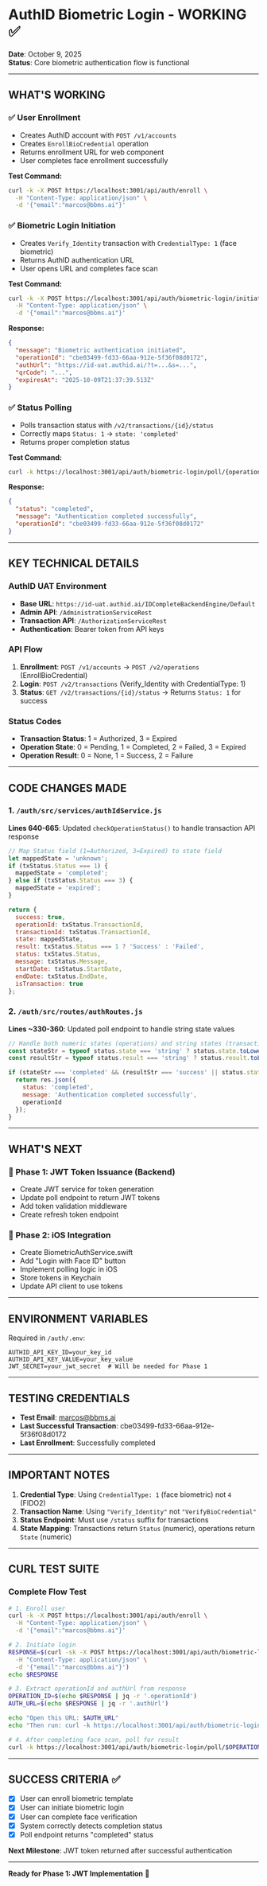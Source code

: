 # AuthID Biometric Login - WORKING ✅

**Date**: October 9, 2025  
**Status**: Core biometric authentication flow is functional

---

## **WHAT'S WORKING**

### ✅ User Enrollment
- Creates AuthID account with `POST /v1/accounts`
- Creates `EnrollBioCredential` operation
- Returns enrollment URL for web component
- User completes face enrollment successfully

**Test Command:**
```bash
curl -k -X POST https://localhost:3001/api/auth/enroll \
  -H "Content-Type: application/json" \
  -d '{"email":"marcos@bbms.ai"}'
```

### ✅ Biometric Login Initiation
- Creates `Verify_Identity` transaction with `CredentialType: 1` (face biometric)
- Returns AuthID authentication URL
- User opens URL and completes face scan

**Test Command:**
```bash
curl -k -X POST https://localhost:3001/api/auth/biometric-login/initiate \
  -H "Content-Type: application/json" \
  -d '{"email":"marcos@bbms.ai"}'
```

**Response:**
```json
{
  "message": "Biometric authentication initiated",
  "operationId": "cbe03499-fd33-66aa-912e-5f36f08d0172",
  "authUrl": "https://id-uat.authid.ai/?t=...&s=...",
  "qrCode": "...",
  "expiresAt": "2025-10-09T21:37:39.513Z"
}
```

### ✅ Status Polling
- Polls transaction status with `/v2/transactions/{id}/status`
- Correctly maps `Status: 1` → `state: 'completed'`
- Returns proper completion status

**Test Command:**
```bash
curl -k https://localhost:3001/api/auth/biometric-login/poll/{operationId}
```

**Response:**
```json
{
  "status": "completed",
  "message": "Authentication completed successfully",
  "operationId": "cbe03499-fd33-66aa-912e-5f36f08d0172"
}
```

---

## **KEY TECHNICAL DETAILS**

### AuthID UAT Environment
- **Base URL**: `https://id-uat.authid.ai/IDCompleteBackendEngine/Default`
- **Admin API**: `/AdministrationServiceRest`
- **Transaction API**: `/AuthorizationServiceRest`
- **Authentication**: Bearer token from API keys

### API Flow
1. **Enrollment**: `POST /v1/accounts` → `POST /v2/operations` (EnrollBioCredential)
2. **Login**: `POST /v2/transactions` (Verify_Identity with CredentialType: 1)
3. **Status**: `GET /v2/transactions/{id}/status` → Returns `Status: 1` for success

### Status Codes
- **Transaction Status**: 1 = Authorized, 3 = Expired
- **Operation State**: 0 = Pending, 1 = Completed, 2 = Failed, 3 = Expired
- **Operation Result**: 0 = None, 1 = Success, 2 = Failure

---

## **CODE CHANGES MADE**

### 1. `/auth/src/services/authIdService.js`
**Lines 640-665**: Updated `checkOperationStatus()` to handle transaction API response
```javascript
// Map Status field (1=Authorized, 3=Expired) to state field
let mappedState = 'unknown';
if (txStatus.Status === 1) {
  mappedState = 'completed';
} else if (txStatus.Status === 3) {
  mappedState = 'expired';
}

return {
  success: true,
  operationId: txStatus.TransactionId,
  transactionId: txStatus.TransactionId,
  state: mappedState,
  result: txStatus.Status === 1 ? 'Success' : 'Failed',
  status: txStatus.Status,
  message: txStatus.Message,
  startDate: txStatus.StartDate,
  endDate: txStatus.EndDate,
  isTransaction: true
};
```

### 2. `/auth/src/routes/authRoutes.js`
**Lines ~330-360**: Updated poll endpoint to handle string state values
```javascript
// Handle both numeric states (operations) and string states (transactions)
const stateStr = typeof status.state === 'string' ? status.state.toLowerCase() : null;
const resultStr = typeof status.result === 'string' ? status.result.toLowerCase() : null;

if (stateStr === 'completed' && (resultStr === 'success' || status.status === 1)) {
  return res.json({
    status: 'completed',
    message: 'Authentication completed successfully',
    operationId
  });
}
```

---

## **WHAT'S NEXT**

### 🔲 Phase 1: JWT Token Issuance (Backend)
- Create JWT service for token generation
- Update poll endpoint to return JWT tokens
- Add token validation middleware
- Create refresh token endpoint

### 🔲 Phase 2: iOS Integration
- Create BiometricAuthService.swift
- Add "Login with Face ID" button
- Implement polling logic in iOS
- Store tokens in Keychain
- Update API client to use tokens

---

## **ENVIRONMENT VARIABLES**

Required in `/auth/.env`:
```env
AUTHID_API_KEY_ID=your_key_id
AUTHID_API_KEY_VALUE=your_key_value
JWT_SECRET=your_jwt_secret  # Will be needed for Phase 1
```

---

## **TESTING CREDENTIALS**

- **Test Email**: marcos@bbms.ai
- **Last Successful Transaction**: cbe03499-fd33-66aa-912e-5f36f08d0172
- **Last Enrollment**: Successfully completed

---

## **IMPORTANT NOTES**

1. **Credential Type**: Using `CredentialType: 1` (face biometric) not `4` (FIDO2)
2. **Transaction Name**: Using `"Verify_Identity"` not `"VerifyBioCredential"`
3. **Status Endpoint**: Must use `/status` suffix for transactions
4. **State Mapping**: Transactions return `Status` (numeric), operations return `State` (numeric)

---

## **CURL TEST SUITE**

### Complete Flow Test
```bash
# 1. Enroll user
curl -k -X POST https://localhost:3001/api/auth/enroll \
  -H "Content-Type: application/json" \
  -d '{"email":"marcos@bbms.ai"}'

# 2. Initiate login
RESPONSE=$(curl -sk -X POST https://localhost:3001/api/auth/biometric-login/initiate \
  -H "Content-Type: application/json" \
  -d '{"email":"marcos@bbms.ai"}')
echo $RESPONSE

# 3. Extract operationId and authUrl from response
OPERATION_ID=$(echo $RESPONSE | jq -r '.operationId')
AUTH_URL=$(echo $RESPONSE | jq -r '.authUrl')

echo "Open this URL: $AUTH_URL"
echo "Then run: curl -k https://localhost:3001/api/auth/biometric-login/poll/$OPERATION_ID"

# 4. After completing face scan, poll for result
curl -k https://localhost:3001/api/auth/biometric-login/poll/$OPERATION_ID
```

---

## **SUCCESS CRITERIA** ✅

- [x] User can enroll biometric template
- [x] User can initiate biometric login
- [x] User can complete face verification
- [x] System correctly detects completion status
- [x] Poll endpoint returns "completed" status

**Next Milestone**: JWT token returned after successful authentication

---

**Ready for Phase 1: JWT Implementation** 🚀
